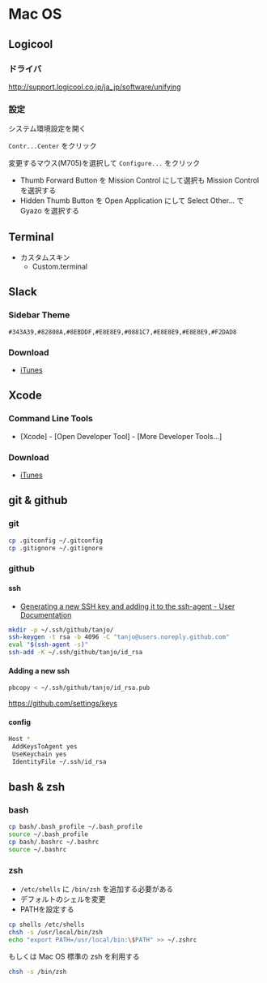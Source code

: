 # Mac OS

## Logicool

### ドライバ

http://support.logicool.co.jp/ja_jp/software/unifying

### 設定

システム環境設定を開く

`Contr...Center` をクリック

変更するマウス(M705)を選択して `Configure...` をクリック

- Thumb Forward Button を Mission Control にして選択も Mission Control を選択する
- Hidden Thumb Button を Open Application にして Select Other... で Gyazo を選択する

## Terminal

- カスタムスキン
  - Custom.terminal

## Slack

### Sidebar Theme

```
#343A39,#82808A,#8EBDDF,#E8E8E9,#0881C7,#E8E8E9,#E8E8E9,#F2DAD8
```

### Download

- [iTunes](https://itunes.apple.com/jp/app/slack/id803453959?mt=12)

## Xcode

### Command Line Tools

- [Xcode] - [Open Developer Tool] - [More Developer Tools...]

### Download

 - [iTunes](https://itunes.apple.com/jp/app/xcode/id497799835?mt=12)

## git & github

### git

```sh
cp .gitconfig ~/.gitconfig
cp .gitignore ~/.gitignore
```

### github

#### ssh

- [Generating a new SSH key and adding it to the ssh\-agent \- User Documentation](https://help.github.com/articles/generating-a-new-ssh-key-and-adding-it-to-the-ssh-agent/)

```sh
mkdir -p ~/.ssh/github/tanjo/
ssh-keygen -t rsa -b 4096 -C "tanjo@users.noreply.github.com"
eval "$(ssh-agent -s)"
ssh-add -K ~/.ssh/github/tanjo/id_rsa
```

#### Adding a new ssh

```sh
pbcopy < ~/.ssh/github/tanjo/id_rsa.pub
```

https://github.com/settings/keys


#### config

```sh
Host *
 AddKeysToAgent yes
 UseKeychain yes
 IdentityFile ~/.ssh/id_rsa
```

## bash & zsh

### bash

```sh
cp bash/.bash_profile ~/.bash_profile
source ~/.bash_profile
cp bash/.bashrc ~/.bashrc
source ~/.bashrc
```
### zsh

- `/etc/shells` に `/bin/zsh` を追加する必要がある
- デフォルトのシェルを変更
- PATHを設定する

```sh
cp shells /etc/shells
chsh -s /usr/local/bin/zsh
echo "export PATH=/usr/local/bin:\$PATH" >> ~/.zshrc
```

もしくは Mac OS 標準の zsh を利用する

```sh
chsh -s /bin/zsh
```
